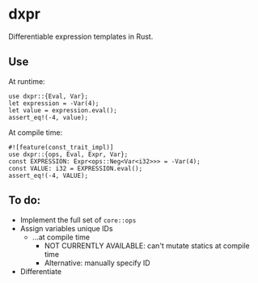 # dxpr
Differentiable expression templates in Rust.

## Use

At runtime:
```
use dxpr::{Eval, Var};
let expression = -Var(4);
let value = expression.eval();
assert_eq!(-4, value);
```

At compile time:
```
#![feature(const_trait_impl)]
use dxpr::{ops, Eval, Expr, Var};
const EXPRESSION: Expr<ops::Neg<Var<i32>>> = -Var(4);
const VALUE: i32 = EXPRESSION.eval();
assert_eq!(-4, VALUE);
```

## To do:
- Implement the full set of `core::ops`
- Assign variables unique IDs
  - ...at compile time
    - NOT CURRENTLY AVAILABLE: can't mutate statics at compile time
    - Alternative: manually specify ID
- Differentiate

